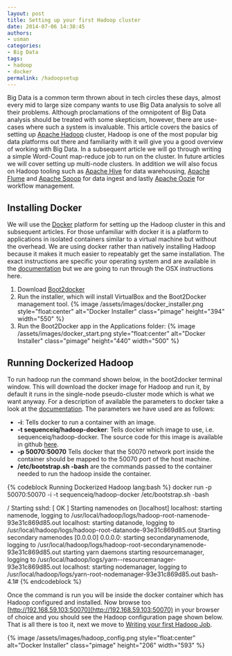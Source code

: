 ```yaml
--- 
layout: post
title: Setting up your first Hadoop cluster
date: 2014-07-06 14:38:45
authors: 
- usman
categories: 
- Big Data
tags:
- hadoop
- docker
permalink: /hadoopsetup
---
```


Big Data is a common term thrown about in tech circles these days, almost every mid to large size company wants to use Big Data analysis to solve all their problems. Although proclamations of the omnipotent of Big Data analysis should be treated with some skepticism, however, there are use-cases where such a system is invaluable. This article covers the basics of setting up [Apache Hadoop](http://hadoop.apache.org/) cluster, Hadoop is one of the most popular big data platforms out there and familiarity with it will give you a good overview of working with Big Data. In a subsequent article we will go through writing a simple Word-Count map-reduce job to run on the cluster. In future articles we will cover setting up multi-node clusters. In addition we will also focus on Hadoop tooling such as [Apache Hive](https://hive.apache.org/) for data warehousing, [Apache Flume](http://flume.apache.org/) and [Apache Sqoop](http://sqoop.apache.org/) for data ingest and lastly [Apache Oozie](http://oozie.apache.org/) for workflow management. 

## Installing Docker 

We will use the [Docker](http://www.docker.com/) platform for setting up the Hadoop cluster in this and subsequent articles. For those unfamiliar with docker it is a platform to applications in isolated containers similar to a virtual machine but without the overhead. We are using docker rather than natively installing Hadoop because it makes it much easier to repeatably get the same installation. The exact instructions are specific your operating system and are available in the [documentation](https://docs.docker.com/installation/) but we are going to run through the OSX instructions here.

1. Download [Boot2docker](https://github.com/boot2docker/osx-installer/releases)
1. Run the installer, which will install VirtualBox and the Boot2Docker management tool. 
{% image /assets/images/docker_installer.png style="float:center" alt="Docker Installer" class="pimage" height="394" width="550" %}
1. Run the Boot2Docker app in the Applications folder: 
{% image /assets/images/docker_start.png style="float:center" alt="Docker Installer" class="pimage" height="440" width="500" %} 


## Running Dockerized Hadoop

To run hadoop run the command shown below, in the boot2docker terminal window. This will download the docker image for Hadoop and run it, by default it runs in the single-node pseudo-cluster mode which is what we want anyway. For a description of available the parameters to docker take a look at the [documentation](https://docs.docker.com/userguide/dockerizing/). The parameters we have used are as follows:

* __-i__: Tells docker to run a container with an image.
* __-t sequenceiq/hadoop-docker__: Tells docker which image to use, i.e. sequenceiq/hadoop-docker. The source code for this image is available in github [here](https://github.com/sequenceiq/hadoop-docker).
* __-p 50070:50070__ Tells docker that the 50070 network port inside the container should be mapped to the 50070 port of the host machine. 
* __/etc/bootstrap.sh -bash__ are the commands passed to the container needed to run the hadoop inside the container. 

{% codeblock  Running Dockerized Hadoop lang:bash %}
docker run -p 50070:50070 -i -t sequenceiq/hadoop-docker /etc/bootstrap.sh -bash


/
Starting sshd:                                             [  OK  ]
Starting namenodes on [localhost]
localhost: starting namenode, logging to /usr/local/hadoop/logs/hadoop-root-namenode-93e31c869d85.out
localhost: starting datanode, logging to /usr/local/hadoop/logs/hadoop-root-datanode-93e31c869d85.out
Starting secondary namenodes [0.0.0.0]
0.0.0.0: starting secondarynamenode, logging to /usr/local/hadoop/logs/hadoop-root-secondarynamenode-93e31c869d85.out
starting yarn daemons
starting resourcemanager, logging to /usr/local/hadoop/logs/yarn--resourcemanager-93e31c869d85.out
localhost: starting nodemanager, logging to /usr/local/hadoop/logs/yarn-root-nodemanager-93e31c869d85.out
bash-4.1#
{% endcodeblock %}


Once the command is run you will be inside the docker container which has Hadoop configured and installed. Now browse too [http://192.168.59.103:50070](http://192.168.59.103:50070) in your browser of choice and you should see the Hadoop configuration page shown below. That is all there is too it, next we move to [Writing your first Hadoop Job](/hadoopjob). 

{% image /assets/images/hadoop_config.png style="float:center" alt="Docker Installer" class="pimage" height="206" width="593" %}